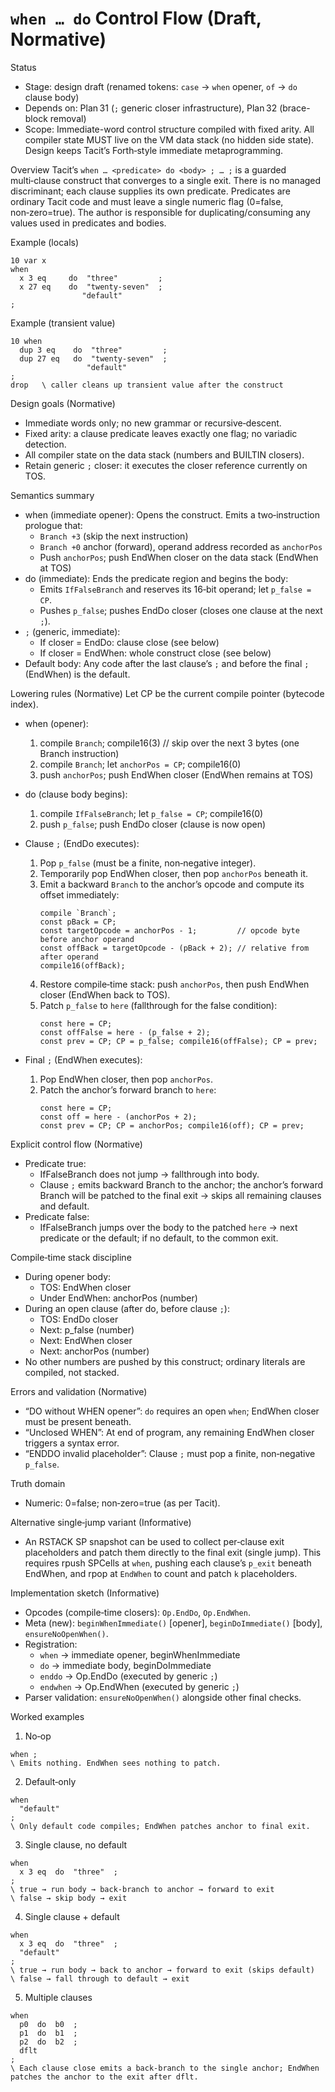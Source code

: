 # `when … do` Control Flow (Draft, Normative)

Status
- Stage: design draft (renamed tokens: `case` → `when` opener, `of` → `do` clause body)
- Depends on: Plan 31 (`;` generic closer infrastructure), Plan 32 (brace-block removal)
- Scope: Immediate-word control structure compiled with fixed arity. All compiler state MUST live on the VM data stack (no hidden side state). Design keeps Tacit’s Forth‑style immediate metaprogramming.

Overview
Tacit’s `when … <predicate> do <body> ; … ;` is a guarded multi‑clause construct that converges to a single exit. There is no managed discriminant; each clause supplies its own predicate. Predicates are ordinary Tacit code and must leave a single numeric flag (0=false, non‑zero=true). The author is responsible for duplicating/consuming any values used in predicates and bodies.

Example (locals)
```tacit
10 var x
when
  x 3 eq     do  "three"         ;
  x 27 eq    do  "twenty-seven"  ;
                "default"
;
```

Example (transient value)
```tacit
10 when
  dup 3 eq    do  "three"         ;
  dup 27 eq   do  "twenty-seven"  ;
                 "default"
;
drop   \ caller cleans up transient value after the construct
```

Design goals (Normative)
- Immediate words only; no new grammar or recursive‑descent.
- Fixed arity: a clause predicate leaves exactly one flag; no variadic detection.
- All compiler state on the data stack (numbers and BUILTIN closers).
- Retain generic `;` closer: it executes the closer reference currently on TOS.

Semantics summary
- when (immediate opener): Opens the construct. Emits a two‑instruction prologue that:
  - `Branch +3` (skip the next instruction)
  - `Branch +0` anchor (forward), operand address recorded as `anchorPos`
  - Push `anchorPos`; push EndWhen closer on the data stack (EndWhen at TOS)
- do (immediate): Ends the predicate region and begins the body:
  - Emits `IfFalseBranch` and reserves its 16‑bit operand; let `p_false = CP`.
  - Pushes `p_false`; pushes EndDo closer (closes one clause at the next `;`).
- `;` (generic, immediate):
  - If closer = EndDo: clause close (see below)
  - If closer = EndWhen: whole construct close (see below)
- Default body: Any code after the last clause’s `;` and before the final `;` (EndWhen) is the default.

Lowering rules (Normative)
Let CP be the current compile pointer (bytecode index).

- when (opener):
  1) compile `Branch`; compile16(3)     // skip over the next 3 bytes (one Branch instruction)
  2) compile `Branch`; let `anchorPos = CP`; compile16(0)
  3) push `anchorPos`; push EndWhen closer  (EndWhen remains at TOS)

- do (clause body begins):
  1) compile `IfFalseBranch`; let `p_false = CP`; compile16(0)
  2) push `p_false`; push EndDo closer  (clause is now open)

- Clause `;` (EndDo executes):
  1) Pop `p_false` (must be a finite, non‑negative integer).
  2) Temporarily pop EndWhen closer, then pop `anchorPos` beneath it.
  3) Emit a backward `Branch` to the anchor’s opcode and compute its offset immediately:
     ```
     compile `Branch`;
     const pBack = CP;
     const targetOpcode = anchorPos - 1;         // opcode byte before anchor operand
     const offBack = targetOpcode - (pBack + 2); // relative from after operand
     compile16(offBack);
     ```
  4) Restore compile‑time stack: push `anchorPos`, then push EndWhen closer (EndWhen back to TOS).
  5) Patch `p_false` to `here` (fallthrough for the false condition):
     ```
     const here = CP;
     const offFalse = here - (p_false + 2);
     const prev = CP; CP = p_false; compile16(offFalse); CP = prev;
     ```

- Final `;` (EndWhen executes):
  1) Pop EndWhen closer, then pop `anchorPos`.
  2) Patch the anchor’s forward branch to `here`:
     ```
     const here = CP;
     const off = here - (anchorPos + 2);
     const prev = CP; CP = anchorPos; compile16(off); CP = prev;
     ```

Explicit control flow (Normative)
- Predicate true:
  - IfFalseBranch does not jump → fallthrough into body.
  - Clause `;` emits backward Branch to the anchor; the anchor’s forward Branch will be patched to the final exit → skips all remaining clauses and default.
- Predicate false:
  - IfFalseBranch jumps over the body to the patched `here` → next predicate or the default; if no default, to the common exit.

Compile‑time stack discipline
- During opener body:
  - TOS: EndWhen closer
  - Under EndWhen: anchorPos (number)
- During an open clause (after do, before clause `;`):
  - TOS: EndDo closer
  - Next: p_false (number)
  - Next: EndWhen closer
  - Next: anchorPos (number)
- No other numbers are pushed by this construct; ordinary literals are compiled, not stacked.

Errors and validation (Normative)
- “DO without WHEN opener”: `do` requires an open `when`; EndWhen closer must be present beneath.
- “Unclosed WHEN”: At end of program, any remaining EndWhen closer triggers a syntax error.
- “ENDDO invalid placeholder”: Clause `;` must pop a finite, non‑negative `p_false`.

Truth domain
- Numeric: 0=false; non‑zero=true (as per Tacit).

Alternative single‑jump variant (Informative)
- An RSTACK SP snapshot can be used to collect per‑clause exit placeholders and patch them directly to the final exit (single jump). This requires rpush SPCells at `when`, pushing each clause’s `p_exit` beneath EndWhen, and rpop at `EndWhen` to count and patch `k` placeholders.

Implementation sketch (Informative)
- Opcodes (compile‑time closers): `Op.EndDo`, `Op.EndWhen`.
- Meta (new): `beginWhenImmediate()` [opener], `beginDoImmediate()` [body], `ensureNoOpenWhen()`.
- Registration:
  - `when` → immediate opener, beginWhenImmediate
  - `do` → immediate body, beginDoImmediate
  - `enddo` → Op.EndDo (executed by generic `;`)
  - `endwhen` → Op.EndWhen (executed by generic `;`)
- Parser validation: `ensureNoOpenWhen()` alongside other final checks.

Worked examples

1) No‑op
```tacit
when ;
\ Emits nothing. EndWhen sees nothing to patch.
```

2) Default‑only
```tacit
when
  "default"
;
\ Only default code compiles; EndWhen patches anchor to final exit.
```

3) Single clause, no default
```tacit
when
  x 3 eq  do  "three"  ;
;
\ true → run body → back‑branch to anchor → forward to exit
\ false → skip body → exit
```

4) Single clause + default
```tacit
when
  x 3 eq  do  "three"  ;
  "default"
;
\ true → run body → back to anchor → forward to exit (skips default)
\ false → fall through to default → exit
```

5) Multiple clauses
```tacit
when
  p0  do  b0  ;
  p1  do  b1  ;
  p2  do  b2  ;
  dflt
;
\ Each clause close emits a back‑branch to the single anchor; EndWhen patches the anchor to the exit after dflt.
